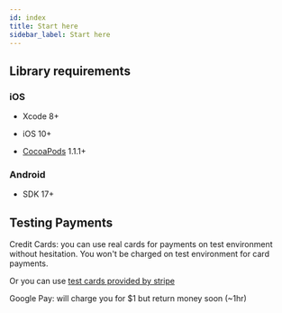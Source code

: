 ```yaml
---
id: index
title: Start here
sidebar_label: Start here
---
```


## Library requirements
### iOS

* Xcode 8+

* iOS 10+

* [CocoaPods](https://cocoapods.org) 1.1.1+

### Android

* SDK 17+

## Testing Payments

Credit Cards: you can use real cards for payments on test environment without hesitation. You won't be charged on test environment for card payments.

Or you can use [test cards provided by stripe](https://stripe.com/docs/testing#cards)

Google Pay: will charge you for $1 but return money soon (~1hr)


